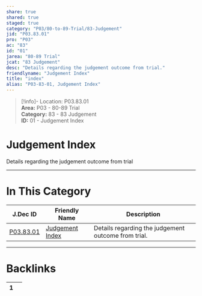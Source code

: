 ```yaml
---  
share: true  
shared: true  
staged: true  
category: "P03/80-to-89-Trial/83-Judgement"  
jid: "P03.83.01"  
pro: "P03"  
ac: "83"  
id: "01"  
jarea: "80-89 Trial"  
jcat: "83 Judgement"  
desc: "Details regarding the judgement outcome from trial."  
friendlyname: "Judgement Index"  
title: "index"  
alias: "P03-83-01, Judgement Index"  
---  
```

>[!info]- Location: P03.83.01  
>**Area:** P03 - 80-89 Trial  
>**Category:** 83 - 83 Judgement  
>**ID:** 01 - Judgement Index  
  
# Judgement Index  
  
Details regarding the judgement outcome from trial  
   
  
  
---  
# In This Category  
  
| J.Dec ID                                                                      | Friendly Name                                                                       | Description                                         |  
| ----------------------------------------------------------------------------- | ----------------------------------------------------------------------------------- | --------------------------------------------------- |  
| [P03.83.01](index.md) | [Judgement Index](index.md) | Details regarding the judgement outcome from trial. |  
  
  
---  
# Backlinks  
<div><table class="dataview table-view-table"><thead class="table-view-thead"><tr class="table-view-tr-header"><th class="table-view-th"><span></span><span class="dataview small-text">1</span></th><th class="table-view-th"><span></span></th></tr></thead><tbody class="table-view-tbody"></tbody></table></div>